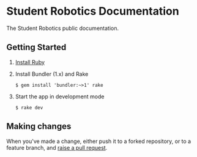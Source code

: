 # Student Robotics Documentation

The Student Robotics public documentation.

## Getting Started

1. [Install Ruby][install-ruby]

2. Install Bundler (1.x) and Rake

    ``` shell
    $ gem install 'bundler:~>1' rake
    ```

3. Start the app in development mode

    ```shell
    $ rake dev
    ```

## Making changes

When you've made a change, either push it to a forked repository, or to a
feature branch, and [raise a pull request][raise-a-pr].

[install-ruby]: https://www.ruby-lang.org/en/documentation/installation/
[raise-a-pr]: https://github.com/srobo/docs/pull/new/master
